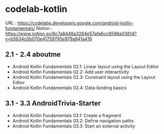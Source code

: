 # codelab-kotlin
URL : https://codelabs.developers.google.com/android-kotlin-fundamentals/
Notion : https://www.notion.so/6c7a8446a3284e57afa6cc8596a03814?v=b5634c0b070e41759795e979a841a419

## 2.1 - 2.4 aboutme
  - Android Kotlin Fundamentals 02.1: Linear layout using the Layout Editor
  - Android Kotlin Fundamentals 02.2: Add user interactivity
  - Android Kotlin Fundamentals 02.3: Constraint layout using the Layout Editor
  - Android Kotlin Fundamentals 02.4: Data-binding basics
  
## 3.1 - 3.3 AndroidTrivia-Starter
  - Android Kotlin Fundamentals 03.1: Create a fragment
  - Android Kotlin Fundamentals 03.2: Define navigation paths
  - Android Kotlin Fundamentals 03.3: Start an external activity
